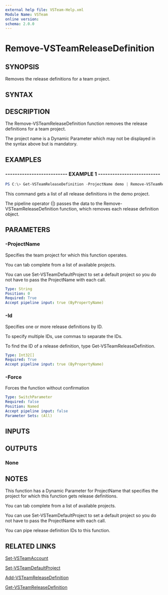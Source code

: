 ```yaml
---
external help file: VSTeam-Help.xml
Module Name: VSTeam
online version:
schema: 2.0.0
---
```


# Remove-VSTeamReleaseDefinition

## SYNOPSIS

Removes the release definitions for a team project.

## SYNTAX

## DESCRIPTION

The Remove-VSTeamReleaseDefinition function removes the release definitions for a team project.

The project name is a Dynamic Parameter which may not be displayed in the syntax above but is mandatory.

## EXAMPLES

### -------------------------- EXAMPLE 1 --------------------------

```PowerShell
PS C:\> Get-VSTeamReleaseDefinition -ProjectName demo | Remove-VSTeamReleaseDefinition
```

This command gets a list of all release definitions in the demo project.

The pipeline operator (|) passes the data to the Remove-VSTeamReleaseDefinition function, which removes each release definition object.

## PARAMETERS

### -ProjectName

Specifies the team project for which this function operates.

You can tab complete from a list of available projects.

You can use Set-VSTeamDefaultProject to set a default project so
you do not have to pass the ProjectName with each call.

```yaml
Type: String
Position: 0
Required: True
Accept pipeline input: true (ByPropertyName)
```

### -Id

Specifies one or more release definitions by ID.

To specify multiple IDs, use commas to separate the IDs.

To find the ID of a release definition, type Get-VSTeamReleaseDefinition.

```yaml
Type: Int32[]
Required: True
Accept pipeline input: true (ByPropertyName)
```

### -Force

Forces the function without confirmation

```yaml
Type: SwitchParameter
Required: false
Position: Named
Accept pipeline input: false
Parameter Sets: (All)
```

## INPUTS

## OUTPUTS

### None

## NOTES

This function has a Dynamic Parameter for ProjectName that specifies the project for which this function gets release definitions.

You can tab complete from a list of available projects.

You can use Set-VSTeamDefaultProject to set a default project so you do not have to pass the ProjectName with each call.

You can pipe release definition IDs to this function.

## RELATED LINKS

[Set-VSTeamAccount](Set-VSTeamAccount.md)

[Set-VSTeamDefaultProject](Set-VSTeamDefaultProject.md)

[Add-VSTeamReleaseDefinition](Add-VSTeamReleaseDefinition.md)

[Get-VSTeamReleaseDefinition](Get-VSTeamReleaseDefinition.md)

